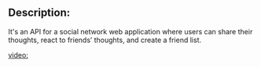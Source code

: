 
## Description:

It's an API for a social network web application where users can share their thoughts, react to friends’ thoughts, and create a friend list.

[video:
](https://drive.google.com/file/d/14WC9XsR6XjnHj2aEOhyCmTj8tCTzC0qA/view)




